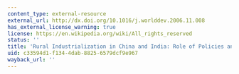 ```yaml
---
content_type: external-resource
external_url: http://dx.doi.org/10.1016/j.worlddev.2006.11.008
has_external_license_warning: true
license: https://en.wikipedia.org/wiki/All_rights_reserved
status: ''
title: 'Rural Industrialization in China and India: Role of Policies and Institutions'
uid: c33594d1-f134-4dab-8825-6579dcf9e967
wayback_url: ''
---
```

